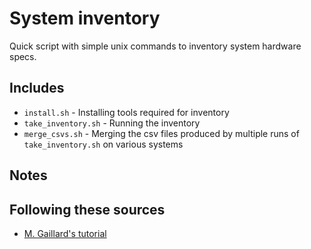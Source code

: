 # System inventory

Quick script with simple unix commands to inventory system hardware specs.

## Includes

- `install.sh` - Installing tools required for inventory
- `take_inventory.sh` - Running the inventory
- `merge_csvs.sh` - Merging the csv files produced by multiple runs of `take_inventory.sh` on various systems

## Notes


## Following these sources

- [M. Gaillard's tutorial](https://www.mgaillard.fr/2022/08/27/benchmark-with-hpl.html)
